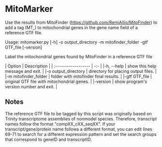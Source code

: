 # MitoMarker

Use the results from MitoFinder (https://github.com/RemiAllio/MitoFinder) to add a tag (MT_) to mitochondrial
genes in the gene name field of a reference GTF file.
 
Usage: mitomarker.py [-h] -o output_directory -m mitofinder_folder -gtf GTF_file [-version]

Label the mitochondrial genes found by MitoFinder in a reference GTF file


|        Option       |   Description    |
| :------------------ | -:- |
|-h, --help           | show this help message and exit.  |
|-o output_directory  | directory for placing output files.  |
|-m mitofinder_folder | folder with mitofinder final results.  |
|-gtf GTF_file        | original GTF file with mitochondrial genes.  |
|-version             | show program's version number and exit.  |

 
 
## Notes

The reference GTF file to be tagged by this script was originally based on Trinity transcriptome assemblies of nonmodel species.
Therefore, transcript names follow the format "compXX_cXX_seqXX". If your transcript/gene/protein name follows a different format,
you can edit lines 69-71 to search for a different expression pattern and set the search groups that correspond to geneID and
transcriptID.